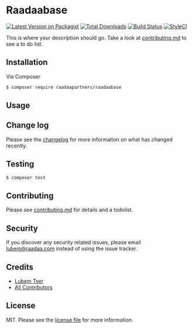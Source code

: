 # Raadaabase

[![Latest Version on Packagist][ico-version]][link-packagist]
[![Total Downloads][ico-downloads]][link-downloads]
[![Build Status][ico-travis]][link-travis]
[![StyleCI][ico-styleci]][link-styleci]

This is where your description should go. Take a look at [contributing.md](contributing.md) to see a to do list.

## Installation

Via Composer

``` bash
$ composer require raadaapartners/raadaabase
```

## Usage

## Change log

Please see the [changelog](changelog.md) for more information on what has changed recently.

## Testing

``` bash
$ composer test
```

## Contributing

Please see [contributing.md](contributing.md) for details and a todolist.

## Security

If you discover any security related issues, please email lubem@raadaa.com instead of using the issue tracker.

## Credits

- [Lubem Tser][link-author]
- [All Contributors][link-contributors]

## License

MIT. Please see the [license file](license.md) for more information.

[ico-version]: https://img.shields.io/packagist/v/raadaapartners/raadaabase.svg?style=flat-square
[ico-downloads]: https://img.shields.io/packagist/dt/raadaapartners/raadaabase.svg?style=flat-square
[ico-travis]: https://img.shields.io/travis/raadaapartners/raadaabase/master.svg?style=flat-square
[ico-styleci]: https://styleci.io/repos/12345678/shield

[link-packagist]: https://packagist.org/packages/raadaapartners/raadaabase
[link-downloads]: https://packagist.org/packages/raadaapartners/raadaabase
[link-travis]: https://travis-ci.org/raadaapartners/raadaabase
[link-styleci]: https://styleci.io/repos/12345678
[link-author]: https://github.com/raadaapartners
[link-contributors]: ../../contributors

